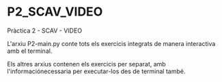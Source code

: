# P2_SCAV_VIDEO
Pràctica 2 - SCAV - VIDEO


L'arxiu P2-main.py conte tots els exercicis integrats de manera interactiva amb el terminal.

Els altres arxius contenen els exercicis per separat, amb l'informaciónecessaria per executar-los des de terminal també.
